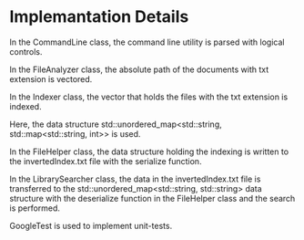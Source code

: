# Implemantation Details

In the CommandLine class, the command line utility is parsed with logical controls.

In the FileAnalyzer class, the absolute path of the documents with txt extension is vectored.

In the Indexer class, the vector that holds the files with the txt extension is indexed. 

Here, the data structure std::unordered_map<std::string, std::map<std::string, int>> is used.

In the FileHelper class, the data structure holding the indexing is written to the invertedIndex.txt file with the serialize function.

In the LibrarySearcher class, the data in the invertedIndex.txt file is transferred to the std::unordered_map<std::string, std::string> data structure with the deserialize function in the FileHelper class and the search is performed.

GoogleTest is used to implement unit-tests.
